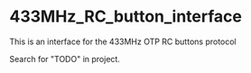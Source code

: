 # 433MHz_RC_button_interface
This is an interface for the 433MHz OTP RC buttons protocol

Search for "TODO" in project.
